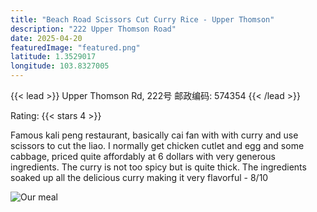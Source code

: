 ```yaml
---
title: "Beach Road Scissors Cut Curry Rice - Upper Thomson"
description: "222 Upper Thomson Road"
date: 2025-04-20
featuredImage: "featured.png"
latitude: 1.3529017
longitude: 103.8327005
---
```


{{< lead >}}
Upper Thomson Rd, 222号 邮政编码: 574354
{{< /lead >}}

Rating: {{< stars 4 >}}

Famous kali peng restaurant, basically cai fan with with curry and use scissors to cut the liao. I normally get chicken cutlet and egg and some cabbage, priced quite affordably at 6 dollars with very generous ingredients. The curry is not too spicy but is quite thick. The ingredients soaked up all the delicious curry making it very flavorful - 8/10

![Our meal](featured.JPEG "What we ordered")
